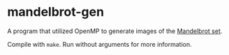 mandelbrot-gen
==============

A program that utilized OpenMP to generate images of the [Mandelbrot set](https://en.wikipedia.org/wiki/Mandelbrot_set).


Compile with `make`. Run without arguments for more information.
